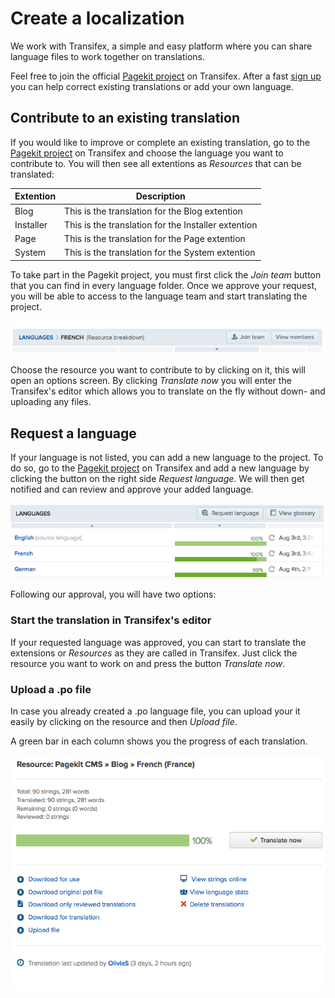 # Create a localization

<p class="uk-article-lead">We work with Transifex, a simple and easy platform where you can share language files to work together on translations.</p>

Feel free to join the official [Pagekit project](http://www.transifex.com/organization/pagekit/) on Transifex. After a fast [sign up](http://www.transifex.com/signup/) you can help correct existing translations or add your own language.

## Contribute to an existing translation

If you would like to improve or complete an existing translation, go to the [Pagekit project](http://www.transifex.com/organization/pagekit/) on Transifex and choose the language you want to contribute to. You will then see all extentions as *Resources* that can be translated:

| Extention    | Description |
|--------------|-------------|
| Blog         | This is the translation for the Blog extention |
| Installer    | This is the translation for the Installer extention |
| Page         | This is the translation for the Page extention |
| System       | This is the translation for the System extention |

To take part in the Pagekit project, you must first click the *Join team* button that you can find in every language folder. Once we approve your request, you will be able to access to the language team and start translating the project.

![Join team](images/guide-translation-join.png) 

Choose the resource you want to contribute to by clicking on it, this will open an options screen. By clicking *Translate now* you will enter the Transifex's editor which allows you to translate on the fly without down- and uploading any files.

## Request a language

If your language is not listed, you can add a new language to the project. To do so, go to the [Pagekit project](http://www.transifex.com/organization/pagekit/) on Transifex and add a new language by clicking the button on the right side *Request language*. We will then get notified and can review and approve your added language. 

![Request a language](images/guide-translation-request.png) 

Following our approval, you will have two options:

### Start the translation in Transifex's editor

If your requested language was approved, you can start to translate the extensions or *Resources* as they are called in Transifex. Just click the resource you want to work on and press the button *Translate now*.

### Upload a .po file
In case you already created a .po language file, you can upload your it easily by clicking on the resource and then *Upload file*.

A green bar in each column shows you the progress of each translation.

![Options](images/guide-translation-options.png)
